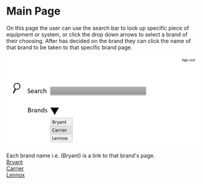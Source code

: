 # Main Page
On this page the user can use the search bar to look up specific piece of equipment or system, or click the drop down arrows to
select a brand of their choosing. After has decided on the brand they can click the name of that brand to be taken to that specific
brand page.

![MainPage](https://github.com/RC11B/HVAC-Project/blob/master/Wire%20Frame/pictures/MainPage.png)

Each brand name i.e. (Bryant) is a link to that brand's page.
<br>
[Bryant](Bryant.md)
<br>
[Carrier](HVAC-SI.md)
<br>
[Lennox](HVAC-SI.md)
<br>
